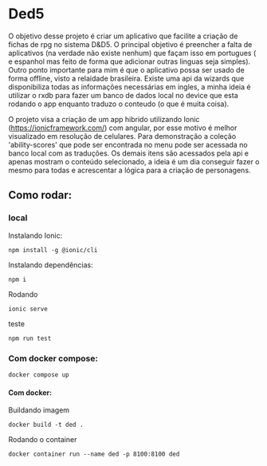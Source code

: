 # Ded5

O objetivo desse projeto é criar um aplicativo que facilite a criação de fichas de rpg no sistema D&D5.
O principal objetivo é preencher a falta de aplicativos (na verdade não existe nenhum) que façam isso em portugues ( e espanhol mas feito de forma que adicionar outras linguas seja simples).
Outro ponto importante para mim é que o aplicativo possa ser usado de forma offline, visto a relaidade brasileira. Existe uma api da wizards que disponibiliza todas as informações necessárias em ingles,
a minha ideia é utilizar o rxdb para fazer um banco de dados local no device que esta rodando o app enquanto traduzo o conteudo (o que é muita coisa).

O projeto visa a criação de um app hibrido utilizando Ionic (https://ionicframework.com/) com angular, por esse motivo é melhor visualizado em resolução de celulares.
Para demonstração a coleção 'ability-scores' que pode ser encontrada no menu pode ser acessada no banco local com as traduções.
Os demais itens são acessados pela api e apenas mostram o conteúdo selecionado, a ideia é um dia conseguir fazer o mesmo para todas e acrescentar a lógica para a criação de personagens.

## Como rodar:
### local
Instalando Ionic:
```shell
npm install -g @ionic/cli
```

Instalando dependências:

```shell
npm i
```

Rodando
```shell
ionic serve
```

teste
```shell
npm run test
```

### Com docker compose:
```shell
docker compose up
```

#### Com docker:
Buildando imagem
```shell
docker build -t ded .
```

Rodando o container
```shell
docker container run --name ded -p 8100:8100 ded
```
